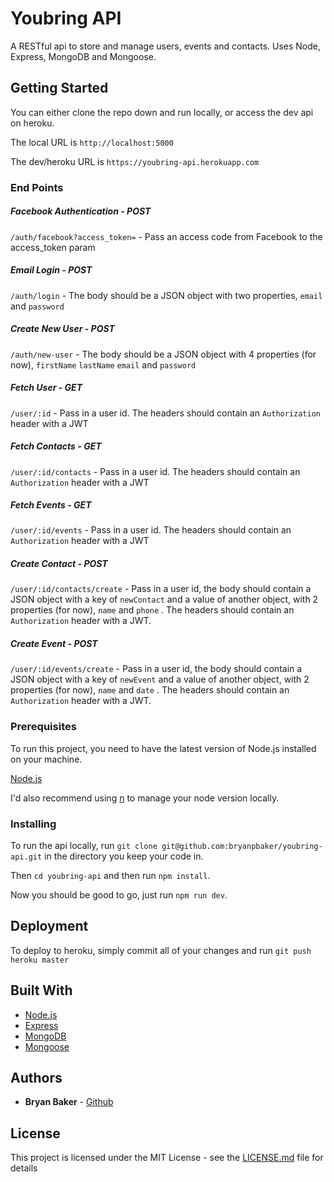 # Youbring API

A RESTful api to store and manage users, events and contacts. Uses Node, Express, MongoDB and Mongoose.

## Getting Started

You can either clone the repo down and run locally, or access the dev api on heroku.

The local URL is `http://localhost:5000`

The dev/heroku URL is `https://youbring-api.herokuapp.com`

### End Points

##### Facebook Authentication - POST
`/auth/facebook?access_token=` - Pass an access code from Facebook to the access_token param


##### Email Login - POST
`/auth/login` - The body should be a JSON object with two properties, `email` and `password`


##### Create New User - POST
`/auth/new-user` - The body should be a JSON object with 4 properties (for now), `firstName` `lastName` `email` and `password`


##### Fetch User - GET
`/user/:id` - Pass in a user id. The headers should contain an `Authorization` header with a JWT


##### Fetch Contacts - GET
`/user/:id/contacts` - Pass in a user id. The headers should contain an `Authorization` header with a JWT


##### Fetch Events - GET
`/user/:id/events` - Pass in a user id. The headers should contain an `Authorization` header with a JWT


##### Create Contact - POST
`/user/:id/contacts/create` - Pass in a user id, the body should contain a JSON object with a key of `newContact` and a value of another object, with 2 properties (for now), `name` and `phone` . The headers should contain an `Authorization` header with a JWT.


##### Create Event - POST
`/user/:id/events/create` - Pass in a user id, the body should contain a JSON object with a key of `newEvent` and a value of another object, with 2 properties (for now), `name` and `date` . The headers should contain an `Authorization` header with a JWT.


### Prerequisites

To run this project, you need to have the latest version of Node.js installed on your machine.

[Node.js](https://nodejs.org/en/download/)

I'd also recommend using [n](https://github.com/tj/n) to manage your node version locally.

### Installing

To run the api locally, run `git clone git@github.com:bryanpbaker/youbring-api.git` in the directory you keep your code in.

Then `cd youbring-api` and then run `npm install`.

Now you should be good to go, just run `npm run dev`.

## Deployment

To deploy to heroku, simply commit all of your changes and run `git push heroku master`

## Built With

* [Node.js](https://nodejs.org/en/)
* [Express](https://expressjs.com/)
* [MongoDB](https://www.mongodb.com/)
* [Mongoose](http://mongoosejs.com/)


## Authors

* **Bryan Baker** - [Github](https://github.com/bryanpbaker/youbring-api)


## License

This project is licensed under the MIT License - see the [LICENSE.md](LICENSE.md) file for details
